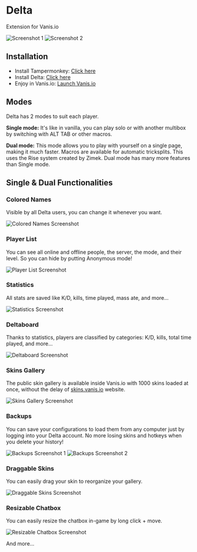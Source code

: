 # Delta

Extension for Vanis.io

![Screenshot 1](https://i.ibb.co/jy7GLZ4/Capture-d-e-cran-2023-12-21-a-06-23-03.png)
![Screenshot 2](https://i.ibb.co/w7mFKQ9/Capture-d-e-cran-2023-12-21-a-06-25-23.png)

## Installation

- Install Tampermonkey: [Click here](https://www.tampermonkey.net)
- Install Delta: [Click here](https//deltavanis.eu/install/script.user.js)
- Enjoy in Vanis.io: [Launch Vanis.io](https//vanis.io)

## Modes

Delta has 2 modes to suit each player.

**Single mode:** It's like in vanilla, you can play solo or with another multibox by switching with ALT TAB or other macros.

**Dual mode:** This mode allows you to play with yourself on a single page, making it much faster. Macros are available for automatic tricksplits. This uses the Rise system created by Zimek. Dual mode has many more features than Single mode.

## Single & Dual Functionalities

### Colored Names

Visible by all Delta users, you can change it whenever you want.

![Colored Names Screenshot](https://i.ibb.co/XZHbLFY/Capture-d-e-cran-2023-12-21-a-06-18-34.png)

### Player List

You can see all online and offline people, the server, the mode, and their level. So you can hide by putting Anonymous mode!

![Player List Screenshot](https://i.ibb.co/1061jhY/Capture-d-e-cran-2023-12-21-a-06-19-48.png)

### Statistics

All stats are saved like K/D, kills, time played, mass ate, and more...

![Statistics Screenshot](https://i.ibb.co/kKs1T8N/Capture-d-e-cran-2023-12-21-a-06-17-29.png)

### Deltaboard

Thanks to statistics, players are classified by categories: K/D, kills, total time played, and more...

![Deltaboard Screenshot](https://i.ibb.co/d5G56wc/Capture-d-e-cran-2023-12-21-a-06-17-40.png)

### Skins Gallery

The public skin gallery is available inside Vanis.io with 1000 skins loaded at once, without the delay of [skins.vanis.io](https://skins.vanis.io) website.

![Skins Gallery Screenshot](https://i.ibb.co/d5G56wc/Capture-d-e-cran-2023-12-21-a-06-17-40.png)

### Backups

You can save your configurations to load them from any computer just by logging into your Delta account. No more losing skins and hotkeys when you delete your history!

![Backups Screenshot 1](https://i.ibb.co/z5bwh9Q/Capture-d-e-cran-2023-12-21-a-06-19-15.png)
![Backups Screenshot 2](https://i.ibb.co/z5bwh9Q/Capture-d-e-cran-2023-12-21-a-06-19-15.png)

### Draggable Skins

You can easily drag your skin to reorganize your gallery.

![Draggable Skins Screenshot](https://i.ibb.co/wddKQsX/Capture-d-e-cran-2023-12-21-a-06-20-33.png)

### Resizable Chatbox

You can easily resize the chatbox in-game by long click + move.

![Resizable Chatbox Screenshot](https://i.ibb.co/7g7VsCH/Capture-d-e-cran-2023-12-21-a-06-26-10.png)

And more...
